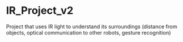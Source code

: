 # IR_Project_v2
Project that uses IR light to understand its surroundings (distance from objects, optical communication to other robots, gesture recognition)
